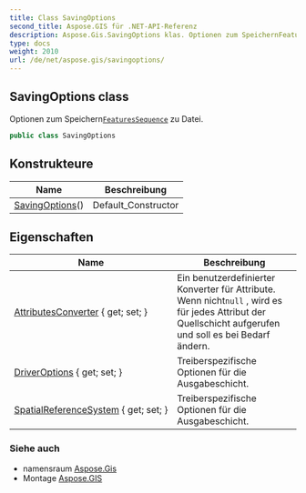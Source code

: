 ```yaml
---
title: Class SavingOptions
second_title: Aspose.GIS für .NET-API-Referenz
description: Aspose.Gis.SavingOptions klas. Optionen zum SpeichernFeaturesSequence zu Datei.
type: docs
weight: 2010
url: /de/net/aspose.gis/savingoptions/
---
```

## SavingOptions class

Optionen zum Speichern[`FeaturesSequence`](../featuressequence/) zu Datei.

```csharp
public class SavingOptions
```

## Konstrukteure

| Name | Beschreibung |
| --- | --- |
| [SavingOptions](savingoptions/)() | Default_Constructor |

## Eigenschaften

| Name | Beschreibung |
| --- | --- |
| [AttributesConverter](../../aspose.gis/savingoptions/attributesconverter/) { get; set; } | Ein benutzerdefinierter Konverter für Attribute. Wenn nicht`null` , wird es für jedes Attribut der Quellschicht aufgerufen und soll es bei Bedarf ändern. |
| [DriverOptions](../../aspose.gis/savingoptions/driveroptions/) { get; set; } | Treiberspezifische Optionen für die Ausgabeschicht. |
| [SpatialReferenceSystem](../../aspose.gis/savingoptions/spatialreferencesystem/) { get; set; } | Treiberspezifische Optionen für die Ausgabeschicht. |

### Siehe auch

* namensraum [Aspose.Gis](../../aspose.gis/)
* Montage [Aspose.GIS](../../)



